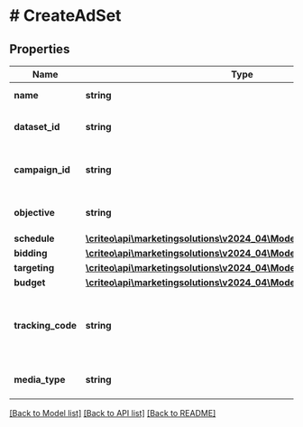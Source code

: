 # # CreateAdSet

## Properties

Name | Type | Description | Notes
------------ | ------------- | ------------- | -------------
**name** | **string** | Name of the ad set |
**dataset_id** | **string** | Dataset id of this ad set |
**campaign_id** | **string** | Campaign id this ad set belongs to |
**objective** | **string** | Objective of the ad set |
**schedule** | [**\criteo\api\marketingsolutions\v2024_04\Model\CreateAdSetSchedule**](CreateAdSetSchedule.md) |  |
**bidding** | [**\criteo\api\marketingsolutions\v2024_04\Model\CreateAdSetBidding**](CreateAdSetBidding.md) |  |
**targeting** | [**\criteo\api\marketingsolutions\v2024_04\Model\CreateAdSetTargeting**](CreateAdSetTargeting.md) |  |
**budget** | [**\criteo\api\marketingsolutions\v2024_04\Model\CreateAdSetBudget**](CreateAdSetBudget.md) |  | [optional]
**tracking_code** | **string** | The click tracking code associated to this Ad Set. |
**media_type** | **string** | Media type for the ad set |

[[Back to Model list]](../../README.md#models) [[Back to API list]](../../README.md#endpoints) [[Back to README]](../../README.md)
